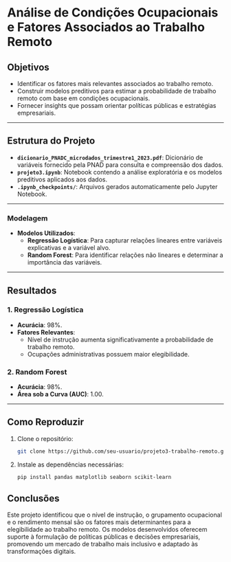 # Análise de Condições Ocupacionais e Fatores Associados ao Trabalho Remoto

## **Objetivos**
- Identificar os fatores mais relevantes associados ao trabalho remoto.
- Construir modelos preditivos para estimar a probabilidade de trabalho remoto com base em condições ocupacionais.
- Fornecer insights que possam orientar políticas públicas e estratégias empresariais.

---

## **Estrutura do Projeto**
- **`dicionario_PNADC_microdados_trimestre1_2023.pdf`**: Dicionário de variáveis fornecido pela PNAD para consulta e compreensão dos dados.
- **`projeto3.ipynb`**: Notebook contendo a análise exploratória e os modelos preditivos aplicados aos dados.
- **`.ipynb_checkpoints/`**: Arquivos gerados automaticamente pelo Jupyter Notebook.

---

### **Modelagem**
- **Modelos Utilizados**:
  - **Regressão Logística**: Para capturar relações lineares entre variáveis explicativas e a variável alvo.
  - **Random Forest**: Para identificar relações não lineares e determinar a importância das variáveis.

---

## **Resultados**

### **1. Regressão Logística**
- **Acurácia**: 98%.
- **Fatores Relevantes**:
  - Nível de instrução aumenta significativamente a probabilidade de trabalho remoto.
  - Ocupações administrativas possuem maior elegibilidade.

### **2. Random Forest**
- **Acurácia**: 98%.
- **Área sob a Curva (AUC)**: 1.00.

---

## **Como Reproduzir**

1. Clone o repositório:
   ```bash
   git clone https://github.com/seu-usuario/projeto3-trabalho-remoto.git

2. Instale as dependências necessárias:
   ```bash
   pip install pandas matplotlib seaborn scikit-learn

## **Conclusões**
Este projeto identificou que o nível de instrução, o grupamento ocupacional e o rendimento mensal são os fatores mais determinantes para a elegibilidade ao trabalho remoto. Os modelos desenvolvidos oferecem suporte à formulação de políticas públicas e decisões empresariais, promovendo um mercado de trabalho mais inclusivo e adaptado às transformações digitais.
